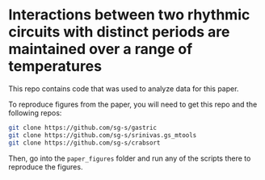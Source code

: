 # Interactions between two rhythmic circuits with distinct periods are maintained over a range of temperatures


This repo contains code that was used to analyze data for this paper. 

To reproduce figures from the paper, you will need to get this repo and the following repos: 

```bash
git clone https://github.com/sg-s/gastric
git clone https://github.com/sg-s/srinivas.gs_mtools
git clone https://github.com/sg-s/crabsort

```

Then, go into the `paper_figures` folder and run any of the scripts there to reproduce the figures. 




